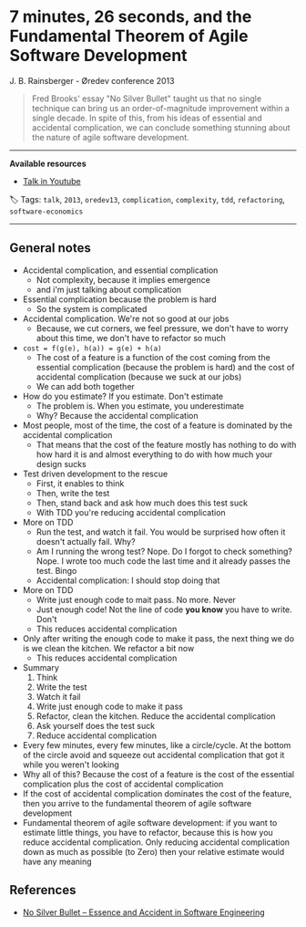# 7 minutes, 26 seconds, and the Fundamental Theorem of Agile Software Development

J. B. Rainsberger - Øredev conference 2013

> Fred Brooks' essay "No Silver Bullet" taught us that no single technique can bring us an order-of-magnitude improvement within a single decade. In spite of this, from his ideas of essential and accidental complication, we can conclude something stunning about the nature of agile software development.

------

**Available resources**

-  [Talk in Youtube](https://youtu.be/WSes_PexXcA)

🏷️ Tags: `talk`, `2013`, `oredev13`, `complication`, `complexity`, `tdd`, `refactoring`, `software-economics`

------

## General notes

* Accidental complication, and essential complication
  * Not complexity, because it implies emergence
  * and i'm just talking about complication
* Essential complication because the problem is hard
  * So the system is complicated
* Accidental complication. We're not so good at our jobs
  * Because, we cut corners, we feel pressure, we don't have to worry about this time, we don't have to refactor so much
* `cost = f(g(e), h(a)) = g(e) + h(a)`
  * The cost of a feature is a function of the cost coming from the essential complication (because the problem is hard) and the cost of accidental complication (because we suck at our jobs)
  * We can add both together
* How do you estimate? If you estimate. Don't estimate
  * The problem is. When you estimate, you underestimate
  * Why? Because the accidental complication
* Most people, most of the time, the cost of a feature is dominated by the accidental complication
  * That means that the cost of the feature mostly has nothing to do with how hard it is and almost everything to do with how much your design sucks
* Test driven development to the rescue
  * First, it enables to think
  * Then, write the test
  * Then, stand back and ask how much does this test suck
  * With TDD you're reducing accidental complication
* More on TDD
  * Run the test, and watch it fail. You would be surprised how often it doesn't actually fail. Why?
  * Am I running the wrong test? Nope. Do I forgot to check something? Nope. I wrote too much code the last time and it already passes the test. Bingo
  * Accidental complication: I should stop doing that
* More on TDD
  * Write just enough code to mait pass. No more. Never
  * Just enough code! Not the line of code **you know** you have to write. Don't
  * This reduces accidental complication
* Only after writing the enough code to make it pass, the next thing we do is we clean the kitchen. We refactor a bit now
  * This reduces accidental complication
* Summary
  1. Think
  2. Write the test
  3. Watch it fail
  4. Write just enough code to make it pass
  5. Refactor, clean the kitchen. Reduce the accidental complication
  6. Ask yourself does the test suck
  7. Reduce accidental complication
* Every few minutes, every few minutes, like a circle/cycle. At the bottom of the circle avoid and squeeze out accidental complication that got it while you weren't looking
* Why all of this? Because the cost of a feature is the cost of the essential complication plus the cost of accidental complication
* If the cost of accidental complication dominates the cost of the feature, then you arrive to the fundamental theorem of agile software development
* Fundamental theorem of agile software development: if you want to estimate little things, you have to refactor, because this is how you reduce accidental complication. Only reducing accidental complication down as much as possible (to Zero) then your relative estimate would have any meaning

## References

* [No Silver Bullet – Essence and Accident in Software Engineering](http://www.cs.unc.edu/techreports/86-020.pdf)
